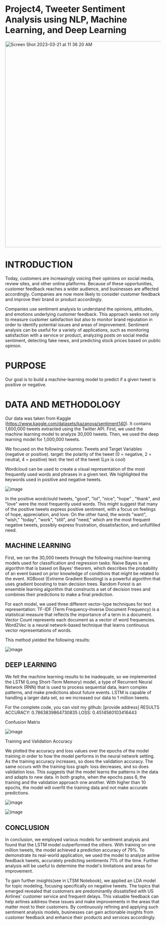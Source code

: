 # Project4, Tweeter Sentiment Analysis using NLP, Machine Learning, and Deep Learning

<img width="667" alt="Screen Shot 2023-03-21 at 11 36 20 AM" src="https://user-images.githubusercontent.com/44559346/226664474-dc1d9e64-e0dd-4c07-8272-e10302de45ca.png">


# INTRODUCTION

Today, customers are increasingly voicing their opinions on social media, review sites, and other online platforms. Because of these opportunities, customer feedback reaches a wider audience, and businesses are affected accordingly. Companies are now more likely to consider customer feedback and improve their brand or product accordingly.

Companies use sentiment analysis to understand the opinions, attitudes, and emotions underlying customer feedback. This approach seeks not only to measure customer satisfaction but also to monitor brand reputation in order to identify potential issues and areas of improvement. Sentiment analysis can be useful for a variety of applications, such as monitoring satisfaction with a service or product, analyzing posts on social media sentiment, detecting fake news, and predicting stock prices based on public opinion.

# PURPOSE

Our goal is to build a machine-learning model to predict if a given tweet is positive or negative.


# DATA AND METHODOLOGY

Our data was taken from Kaggle (https://www.kaggle.com/datasets/kazanova/sentiment140). It contains 1,600,000 tweets extracted using the Twitter API. First, we used the machine learning model to analyze 30,000 tweets. Then, we used the deep learning model for 1,000,000 tweets.

We focused on the following columns: Tweets and Target Variables (negative or positive).
target: the polarity of the tweet (0 = negative, 2 = neutral, 4 = positive)
text: the text of the tweet (Lyx is cool)

Wordcloud can be used to create a visual representation of the most frequently used words and phrases in a given text. We highlighted the keywords used in positive and negative tweets.

![image](https://user-images.githubusercontent.com/44559346/226665783-4bfd792c-61ad-4427-8df7-5cdd6b7dd6b5.png)


In the positive wordclould tweets, "good", "lol", "nice", "hope" , "thank", and "love" were the most frequently used words. This might suggest that many of the positive tweets express positive sentiment, with a focus on feelings of hope, appreciation, and love. On the other hand, the words "want", "wish," "today", "work", "still", and "need," which are the most frequent negative tweets, possibly express frustration, dissatisfaction, and unfulfilled need.


## MACHINE LEARNING

First, we ran the 30,000 tweets through the following machine-learning models used for classification and regression tasks:
Naive Bayes is an algorithm that is based on Bayes' theorem, which describes the probability of an event based on prior knowledge of conditions that might be related to the event.
XGBoost (Extreme Gradient Boosting) is a powerful algorithm that uses gradient boosting to train decision trees.
Random Forest is an ensemble learning algorithm that constructs a set of decision trees and combines their predictions to make a final prediction.

For each model, we used three different vector-type techniques for text representation:
TF-IDF (Term Frequency-Inverse Document Frequency) is a statistical measure that reflects the importance of a term in a document.
Vector Count represents each document as a vector of word frequencies.
Word2Vec is a neural network-based technique that learns continuous vector representations of words.

This method yielded the following results:

![image](https://user-images.githubusercontent.com/44559346/226665375-08fd317d-5362-488b-aaff-e62bd010ed41.png)


## DEEP LEARNING

We felt the machine learning results to be inadequate, so we implemented the LSTM (Long Short-Term Memory) model, a type of Recurrent Neural Network (RNN) that is used to process sequential data, learn complex patterns, and make predictions about future events. LSTM is capable of handling a larger data set, so we increased our data to 1 million tweets.

For the complete code, you can visit my github: [provide address]
RESULTS
ACCURACY: 0.7863839864730835
LOSS: 0.4514560103416443


Confusion Matrix

![image](https://user-images.githubusercontent.com/44559346/226665547-69bd0645-5cc1-4957-aeb9-fe756add56c1.png)

Training and Validation Accuracy

We plotted the accuracy and loss values over the epochs of the model training in order to how the model performs in the neural network setting.
As the training accuracy increases, so does the validation accuracy. The same occurs with the training loss graph: loss decreases, and so does validation loss. This suggests that the model learns the patterns in the data and adapts to new data. In both graphs, when the epochs pass 6, the training and the validation approach one another. With higher than 10 epochs, the model will overfit the training data and not make accurate predictions.

![image](https://user-images.githubusercontent.com/44559346/226665904-7e192a6c-3dd2-4e7e-9e4a-a5f5bd277188.png)


![image](https://user-images.githubusercontent.com/44559346/226665932-8a439e97-796a-4272-86b3-05068dac2190.png)



## CONCLUSION

In conclusion, we employed various models for sentiment analysis and found that the LSTM model outperformed the others. With training on one million tweets, the model achieved a prediction accuracy of 79%. To demonstrate its real-world application, we used the model to analyze airline feedback tweets, accurately predicting sentiments 71% of the time. Further analysis will be useful to determine the model's limitations and areas for improvement.

To gain further insights(see in LTSM Notebook), we applied an LDA model for topic modeling, focusing specifically on negative tweets. The topics that emerged revealed that customers are predominantly dissatisfied with US Airlines' customer service and frequent delays. This valuable feedback can help airlines address these issues and make improvements in the areas that matter most to their customers. By continuously refining and applying such sentiment analysis models, businesses can gain actionable insights from customer feedback and enhance their products and services accordingly.
